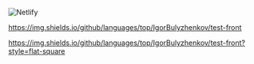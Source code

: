 ![Netlify](https://img.shields.io/netlify/c2f08a19-a2ab-449b-be46-0bef50ab12e0)

https://img.shields.io/github/languages/top/IgorBulyzhenkov/test-front

https://img.shields.io/github/languages/top/IgorBulyzhenkov/test-front?style=flat-square
